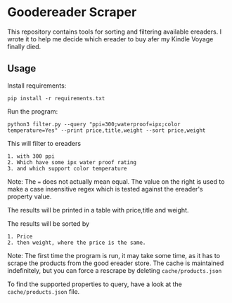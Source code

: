 # Goodereader Scraper

This repository contains tools for sorting and filtering available ereaders. I wrote it to help me decide which ereader to buy afer my Kindle Voyage finally died.

## Usage

Install requirements:

    pip install -r requirements.txt

Run the program:

    python3 filter.py --query "ppi=300;waterproof=ipx;color temperature=Yes" --print price,title,weight --sort price,weight

This will filter to ereaders

    1. with 300 ppi
    2. Which have some ipx water proof rating
    3. and which support color temperature
Note: The `=` does not actually mean equal. The value on the right is used to make a case insensitive regex which is tested against the ereader's property value.

The results will be printed in a table with price,title and weight.

The results will be sorted by

    1. Price
    2. then weight, where the price is the same.

Note: The first time the program is run, it may take some time, as it has to scrape the products from the good ereader store. The cache is maintained indefinitely, but you can force a rescrape by deleting `cache/products.json`

To find the supported properties to query, have a look at the `cache/products.json` file.